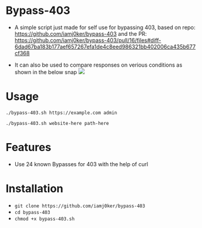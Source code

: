 # Bypass-403
- A simple script just made for self use for bypassing 403, based on repo: https://github.com/iamj0ker/bypass-403 and the PR: https://github.com/iamj0ker/bypass-403/pull/16/files#diff-6dad67ba183b177aef657267efa1de4c8eed986321bb402006ca435b677cf368

- It can also be used to compare responses on verious conditions as shown in the below snap
![](responses.jpg)

# Usage
`./bypass-403.sh https://example.com admin`

`./bypass-403.sh website-here path-here`

# Features
- Use 24 known Bypasses for 403 with the help of curl

# Installation
   * `git clone https://github.com/iamj0ker/bypass-403`
   * `cd bypass-403`
   * `chmod +x bypass-403.sh`

   
